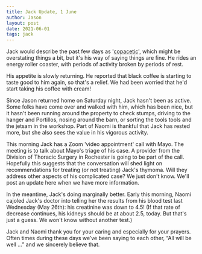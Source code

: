 ```yaml
---
title: Jack Update, 1 June
author: Jason
layout: post
date: 2021-06-01
tags: jack
---
```


Jack would describe the past few days as '[copacetic](https://www.dictionary.com/browse/copacetic)', which might be overstating things a bit, but it's his way of saying things are fine.  He rides an energy roller coaster, with periods of activity broken by periods of rest.  

His appetite is slowly returning.  He reported that black coffee is starting to taste good to him again, so that's a relief.  We had been worried that he'd start taking his coffee with cream!

Since Jason returned home on Saturday night, Jack hasn't been as active.  Some folks have come over and walked with him, which has been nice, but it hasn't been running around the property to check stumps, driving to the hanger and Portillos, nosing around the barn, or sorting the tools tools and the jetsam in the workshop.  Part of Naomi is thankful that Jack has rested more, but she also sees the value in his vigorous activity.

This morning Jack has a Zoom 'video appointment' call with Mayo.  The meeting is to talk about Mayo's triage of his case.  A provider from the Division of Thoracic Surgery in Rochester is going to be part of the call.  Hopefully this suggests that the conversation will shed light on recommendations for treating (or not treating) Jack's thymoma.  Will they address other aspects of his complicated case?  We just don't know.  We'll post an update here when we have more information.

In the meantime, Jack's doing marginally better.  Early this morning, Naomi cajoled Jack's doctor into telling her the results from his blood test last Wednesday (May 26th):  his creatinine was down to 4.5!  (If that rate of decrease continues, his kidneys should be at about 2.5, today.  But that's just a guess.  We won't know without another test.)

Jack and Naomi thank you for your caring and especially for your prayers.  Often times during these days we’ve been saying to each other, “All will be well ...” and we sincerely believe that.